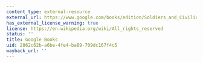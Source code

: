 ```yaml
---
content_type: external-resource
external_url: https://www.google.com/books/edition/Soldiers_and_Civilians/7yqEU7coGjoC?hl=en&gbpv=1
has_external_license_warning: true
license: https://en.wikipedia.org/wiki/All_rights_reserved
status: ''
title: Google Books
uid: 2862c62b-a6be-4fe4-ba89-709dc167f4c5
wayback_url: ''
---
```

